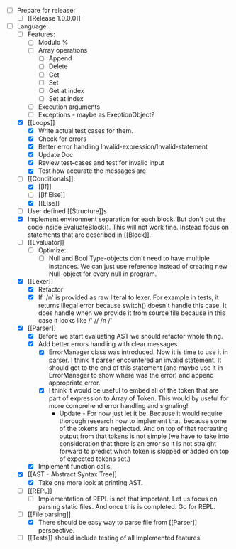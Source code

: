 - [ ] Prepare for release:
	- [ ] [[Release 1.0.0.0]]
- [ ] Language:
	- [ ] Features:
		- [ ] Modulo %
		- [ ] Array operations
			- [ ] Append
			- [ ] Delete
			- [ ] Get
			- [ ] Set
			- [ ] Get at index
			- [ ] Set at index
		- [ ] Execution arguments
		- [ ] Exceptions - maybe as ExeptionObject?
	- [x] [[Loops]]
		- [x] Write actual test cases for them.
		- [x] Check for errors
		- [x] Better error handling Invalid-expression/Invalid-statement
		- [x] Update Doc
		- [x] Review test-cases and test for invalid input
		- [x] Test how accurate the messages are
	- [ ] [[Conditionals]]:
		- [x] [[If]]
		- [ ] [[If Else]]
		- [x] [[Else]]
	- [ ] User defined [[Structure]]s
	- [x] Implement environment separation for each block. But don't put the code inside EvaluateBlock(). This will not work fine. Instead focus on statements that are described in [[Block]].
	- [ ] [[Evaluator]]
		- [ ] Optimize:
			- [ ] Null and Bool Type-objects don't need to have multiple instances. We can just use reference instead of creating new Null-object for every null in program.
	- [x] [[Lexer]]
		- [x] Refactor
		- [x] If '/n' is provided as raw literal to lexer. For example in tests, it returns illegal error because switch() doesn't handle this case. It does handle when we provide it from source file because in this case it looks like /' // /n /' 
	- [x] [[Parser]]
		- [x] Before we start evaluating AST we should refactor whole thing.
		- [x] Add better errors handling with clear messages.
			- [x] ErrorManager class was introduced. Now it is time to use it in parser. I think if parser encountered an invalid statement. It should get to the end of this statement (and maybe use it in ErrorManager to show where was the error) and append appropriate error.
			- [x] I think it would be useful to embed all of the token that are part of expression to Array of Token. This would by useful for more comprehend error handling and signaling!
				- Update - For now just let it be. Because it would require thorough research how to implement that, because some of the tokens are neglected. And on top of that recreating output from that tokens is not simple (we have to take into consideration that there is an error so it is not straight forward to predict which token is skipped or added on top of expected tokens set.)
		- [x] Implement function calls.
	- [x] [[AST - Abstract Syntax Tree]]
		- [x] Take one more look at printing AST.
	- [ ] [[REPL]]
		- [ ] Implementation of REPL is not that important. Let us focus on parsing static files. And once this is completed. Go for REPL.
	- [ ] [[File parsing]]
		- [x] There should be easy way to parse file from [[Parser]] perspective.
	- [ ] [[Tests]] should include testing of all implemented features.